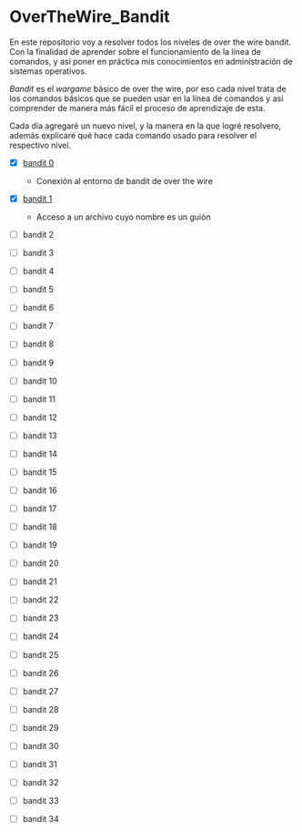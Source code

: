 # OverTheWire_Bandit

En este repositorio voy a resolver todos los niveles de over the wire bandit. 
Con la finalidad de aprender sobre el funcionamiento de la línea de comandos, 
y así poner en práctica mis conocimientos en administración de sistemas operativos.

_Bandit_ es el _wargame_ básico de over the wire, por eso cada nivel trata de los comandos básicos 
que se pueden usar en la línea de comandos y así comprender de manera más fácil el proceso de 
aprendizaje de esta. 

Cada día agregaré un nuevo nivel, y la manera en la que logré resolvero, además explicaré qué hace 
cada comando usado para resolver el respectivo nivel.

- [x] [bandit 0](bandit_0/bandit0.md)
  - Conexión al entorno de bandit de over the wire
  
- [x] [bandit 1](bandit1/bandit1.md)
  - Acceso a un archivo cuyo nombre es un guión

- [ ] bandit 2

- [ ] bandit 3

- [ ] bandit 4

- [ ] bandit 5

- [ ] bandit 6

- [ ] bandit 7

- [ ] bandit 8

- [ ] bandit 9

- [ ] bandit 10

- [ ] bandit 11

- [ ] bandit 12

- [ ] bandit 13

- [ ] bandit 14

- [ ] bandit 15

- [ ] bandit 16

- [ ] bandit 17

- [ ] bandit 18

- [ ] bandit 19

- [ ] bandit 20

- [ ] bandit 21

- [ ] bandit 22

- [ ] bandit 23

- [ ] bandit 24

- [ ] bandit 25

- [ ] bandit 26

- [ ] bandit 27

- [ ] bandit 28

- [ ] bandit 29

- [ ] bandit 30

- [ ] bandit 31

- [ ] bandit 32

- [ ] bandit 33

- [ ] bandit 34

